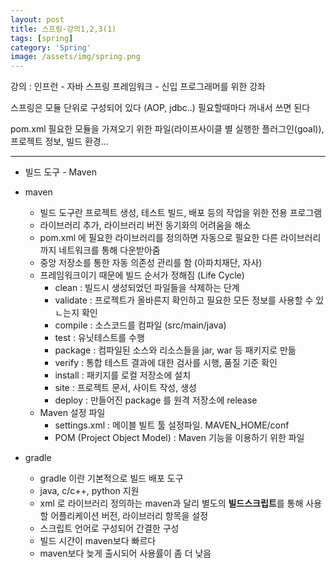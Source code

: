```yaml
---
layout: post
title: 스프링-강의1,2,3(1)
tags: [spring]
category: 'Spring'
image: /assets/img/spring.png
---
```


강의 : 인프런 - 자바 스프링 프레임워크 - 신입 프로그래머를 위한 강좌

스프링은 모듈 단위로 구성되어 있다
(AOP, jdbc..)
필요할때마다 꺼내서 쓰면 된다

pom.xml
필요한 모듈을 가져오기 위한 파일(라이프사이클 별 실행한 플러그인(goal)), 프로젝트 정보, 빌드 환경...

---

- 빌드 도구 - Maven
- maven
    - 빌드 도구란 프로젝트 생성, 테스트 빌드, 배포 등의 작업을 위한 전용 프로그램
    - 라이브러리 추가, 라이브러리 버전 동기화의 어려움을 해소
    - pom.xml 에 필요한 라이브러리를 정의하면 자동으로 필요한 다른 라이브러리까지 네트워크를 통해 다운받아줌
    - 중앙 저장소를 통한 자동 의존성 관리를 함 (아파치재단, 자사)
    - 프레임워크이기 때문에 빌드 순서가 정해짐 (Life Cycle)
        - clean : 빌드시 생성되었던 파일들을 삭제하는 단계
        - validate : 프로젝트가 올바른지 확인하고 필요한 모든 정보를 사용할 수 있ㄴ는지 확인
        - compile : 소스코드를 컴파일 (src/main/java)
        - test : 유닛테스트를 수행
        - package : 컴파일된 소스와 리소스들을 jar, war 등 패키지로 만듦
        - verify : 통합 테스트 결과에 대한 검사를 시행, 품질 기준 확인
        - install : 패키지를 로컬 저장소에 설치
        - site : 프로젝트 문서, 사이트 작성, 생성
        - deploy : 만들어진 package 를 원격 저장소에 release
    - Maven 설정 파일
        - settings.xml : 메이블 빌트 툴 설정파일. MAVEN_HOME/conf
        - POM (Project Object Model) : Maven 기능을 이용하기 위한 파일

- gradle
    - gradle 이란 기본적으로 빌드 배포 도구
    - java, c/c++, python 지원
    - xml 로 라이브러리 정의하는 maven과 달리 별도의 **빌드스크립트**를 통해 사용할 어플리케이션 버전, 라이브러리 항목을 설정
    - 스크립트 언어로 구성되어 간결한 구성
    - 빌드 시간이 maven보다 빠르다
    - maven보다 늦게 출시되어 사용률이 좀 더 낮음